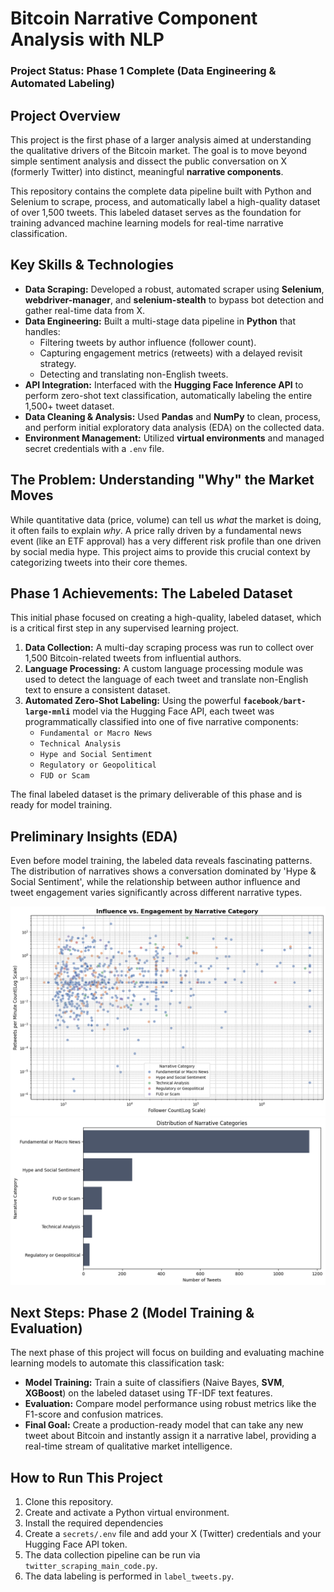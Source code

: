 # Bitcoin Narrative Component Analysis with NLP

### Project Status: Phase 1 Complete (Data Engineering & Automated Labeling)

## Project Overview

This project is the first phase of a larger analysis aimed at understanding the qualitative drivers of the Bitcoin market. The goal is to move beyond simple sentiment analysis and dissect the public conversation on X (formerly Twitter) into distinct, meaningful **narrative components**.

This repository contains the complete data pipeline built with Python and Selenium to scrape, process, and automatically label a high-quality dataset of over 1,500 tweets. This labeled dataset serves as the foundation for training advanced machine learning models for real-time narrative classification.

## Key Skills & Technologies

*   **Data Scraping:** Developed a robust, automated scraper using **Selenium**, **webdriver-manager**, and **selenium-stealth** to bypass bot detection and gather real-time data from X.
*   **Data Engineering:** Built a multi-stage data pipeline in **Python** that handles:
    *   Filtering tweets by author influence (follower count).
    *   Capturing engagement metrics (retweets) with a delayed revisit strategy.
    *   Detecting and translating non-English tweets.
*   **API Integration:** Interfaced with the **Hugging Face Inference API** to perform zero-shot text classification, automatically labeling the entire 1,500+ tweet dataset.
*   **Data Cleaning & Analysis:** Used **Pandas** and **NumPy** to clean, process, and perform initial exploratory data analysis (EDA) on the collected data.
*   **Environment Management:** Utilized **virtual environments** and managed secret credentials with a `.env` file.

## The Problem: Understanding "Why" the Market Moves

While quantitative data (price, volume) can tell us *what* the market is doing, it often fails to explain *why*. A price rally driven by a fundamental news event (like an ETF approval) has a very different risk profile than one driven by social media hype. This project aims to provide this crucial context by categorizing tweets into their core themes.

## Phase 1 Achievements: The Labeled Dataset

This initial phase focused on creating a high-quality, labeled dataset, which is a critical first step in any supervised learning project.

1.  **Data Collection:** A multi-day scraping process was run to collect over 1,500 Bitcoin-related tweets from influential authors.
2.  **Language Processing:** A custom language processing module was used to detect the language of each tweet and translate non-English text to ensure a consistent dataset.
3.  **Automated Zero-Shot Labeling:** Using the powerful **`facebook/bart-large-mnli`** model via the Hugging Face API, each tweet was programmatically classified into one of five narrative components:
    *   `Fundamental or Macro News`
    *   `Technical Analysis`
    *   `Hype and Social Sentiment`
    *   `Regulatory or Geopolitical`
    *   `FUD or Scam`

The final labeled dataset is the primary deliverable of this phase and is ready for model training.

## Preliminary Insights (EDA)

Even before model training, the labeled data reveals fascinating patterns. The distribution of narratives shows a conversation dominated by 'Hype & Social Sentiment', while the relationship between author influence and tweet engagement varies significantly across different narrative types.

![.](plots/engagement_vs_follower__count.png)
![.](plots/distribution_of_narrative_category.png)

## Next Steps: Phase 2 (Model Training & Evaluation)

The next phase of this project will focus on building and evaluating machine learning models to automate this classification task:

-   **Model Training:** Train a suite of classifiers (Naive Bayes, **SVM**, **XGBoost**) on the labeled dataset using TF-IDF text features.
-   **Evaluation:** Compare model performance using robust metrics like the F1-score and confusion matrices.
-   **Final Goal:** Create a production-ready model that can take any new tweet about Bitcoin and instantly assign it a narrative label, providing a real-time stream of qualitative market intelligence.

## How to Run This Project

1.  Clone this repository.
2.  Create and activate a Python virtual environment.
3.  Install the required dependencies
4.  Create a `secrets/.env` file and add your X (Twitter) credentials and your Hugging Face API token.
5.  The data collection pipeline can be run via `twitter_scraping_main_code.py`.
6.  The data labeling is performed in `label_tweets.py`.
